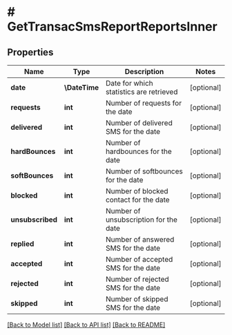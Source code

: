 # # GetTransacSmsReportReportsInner

## Properties

Name | Type | Description | Notes
------------ | ------------- | ------------- | -------------
**date** | **\DateTime** | Date for which statistics are retrieved | [optional]
**requests** | **int** | Number of requests for the date | [optional]
**delivered** | **int** | Number of delivered SMS for the date | [optional]
**hardBounces** | **int** | Number of hardbounces for the date | [optional]
**softBounces** | **int** | Number of softbounces for the date | [optional]
**blocked** | **int** | Number of blocked contact for the date | [optional]
**unsubscribed** | **int** | Number of unsubscription for the date | [optional]
**replied** | **int** | Number of answered SMS for the date | [optional]
**accepted** | **int** | Number of accepted SMS for the date | [optional]
**rejected** | **int** | Number of rejected SMS for the date | [optional]
**skipped** | **int** | Number of skipped SMS for the date | [optional]

[[Back to Model list]](../../README.md#models) [[Back to API list]](../../README.md#endpoints) [[Back to README]](../../README.md)
